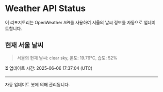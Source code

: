 
# Weather API Status

이 리포지토리는 OpenWeather API를 사용하여 서울의 날씨 정보를 자동으로 업데이트합니다.

## 현재 서울 날씨
> 서울의 현재 날씨: clear sky, 온도: 19.76°C, 습도: 52%

⏳ 업데이트 시간: 2025-06-06 17:37:04 (UTC)

---
자동 업데이트 봇에 의해 관리됩니다.
